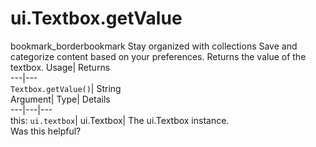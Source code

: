  
#  ui.Textbox.getValue
bookmark_borderbookmark Stay organized with collections  Save and categorize content based on your preferences.
Returns the value of the textbox. 
Usage| Returns  
---|---  
`Textbox.getValue()`| String  
Argument| Type| Details  
---|---|---  
this: `ui.textbox`| ui.Textbox| The ui.Textbox instance.  
Was this helpful?
